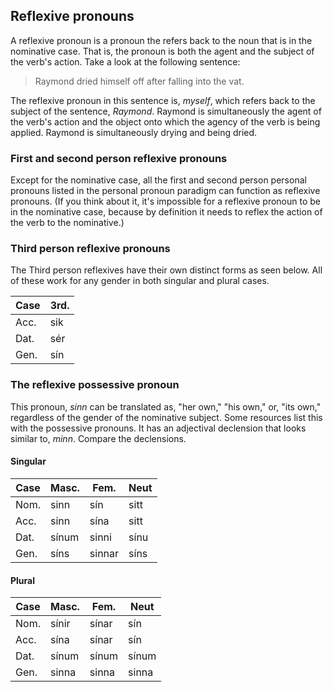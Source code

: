 ## Reflexive pronouns

A reflexive pronoun is a pronoun the refers back to the noun that is in the nominative case. That is, the pronoun is both the agent and the subject of the verb's action. Take a look at the following sentence:

> Raymond dried himself off after falling into the vat.

The reflexive pronoun in this sentence is, _myself_, which refers back to the subject of the sentence, _Raymond_. Raymond is simultaneously the agent of the verb's action and the object onto which the agency of the verb is being applied. Raymond is simultaneously drying and being dried. 

### First and second person reflexive pronouns

Except for the nominative case, all the first and second person personal pronouns listed in the personal pronoun paradigm can function as reflexive pronouns. (If you think about it, it's impossible for a reflexive pronoun to be in the nominative case, because by definition it needs to reflex the action of the verb to the nominative.) 

### Third person reflexive pronouns

The Third person reflexives have their own distinct forms as seen below. All of these work for any gender in both singular and plural cases.

Case | 3rd.
-----|----
Acc. | sik
Dat. | sér
Gen. | sín

### The reflexive possessive pronoun

This pronoun, _sinn_ can be translated as, "her own," "his own," or, "its own," regardless of the gender of the nominative subject. Some resources list this with the possessive pronouns. It has an adjectival declension that looks similar to, _minn_. Compare the declensions.

#### Singular

Case | Masc. | Fem. | Neut
-----|-------|----------|--------
Nom. | sinn  | sín | sitt
Acc. | sinn   | sína | sitt
Dat. | sínum  | sinni | sínu
Gen. | síns  | sinnar | síns

#### Plural

Case | Masc. | Fem. | Neut
-----|-------|----------|--------
Nom. | sínir  | sínar | sín
Acc. | sína  | sínar | sín
Dat. | sínum  | sínum | sínum
Gen. | sinna  | sinna | sinna
